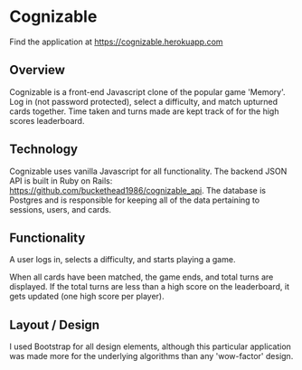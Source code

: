 # Cognizable

Find the application at https://cognizable.herokuapp.com

## Overview

Cognizable is a front-end Javascript clone of the popular game 'Memory'.  Log in (not password protected), select a difficulty, and match upturned cards together. Time taken and turns made are kept track of for the high scores leaderboard.

## Technology

Cognizable uses vanilla Javascript for all functionality. The backend
JSON API is built in Ruby on Rails: https://github.com/buckethead1986/cognizable_api.
The database is Postgres and is responsible for keeping all of the data
pertaining to sessions, users, and cards.

## Functionality

A user logs in, selects a difficulty, and starts playing a game.

When all cards have been matched, the game ends, and total turns are displayed.  If the total turns are less than a high score on the leaderboard, it gets updated (one high score per player).

## Layout / Design

I used Bootstrap for all design elements, although this particular application was made more for the underlying algorithms than any 'wow-factor' design.
